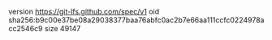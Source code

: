 version https://git-lfs.github.com/spec/v1
oid sha256:b9c00e37be08a29038377baa76abfc0ac2b7e66aa111ccfc0224978acc2546c9
size 49147
